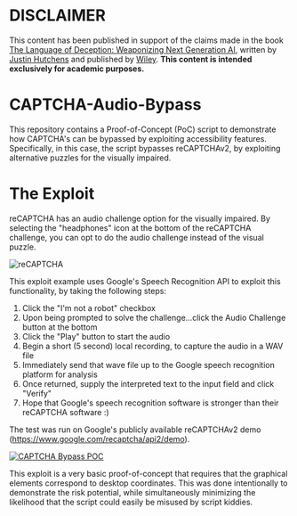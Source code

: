# DISCLAIMER
This content has been published in support of the claims made in the book [The Language of Deception: Weaponizing Next Generation AI](https://www.amazon.com/Language-Deception-Weaponizing-Next-Generation/dp/1394222548/), written by [Justin Hutchens](https://www.linkedin.com/in/justinhutchens/) and published by [Wiley](https://www.wiley.com/). **This content is intended exclusively for academic purposes.**

# CAPTCHA-Audio-Bypass
This repository contains a Proof-of-Concept (PoC) script to demonstrate how CAPTCHA's can be bypassed by exploiting accessibility features. Specifically, in this case, the script bypasses reCAPTCHAv2, by exploiting alternative puzzles for the visually impaired.

# The Exploit
reCAPTCHA has an audio challenge option for the visually impaired.  By selecting the "headphones" icon at the bottom of the reCAPTCHA challenge, you can opt to do the audio challenge instead of the visual puzzle.

![reCAPTCHA](https://1.bp.blogspot.com/-6LMsicgvSZE/XslybG_kLGI/AAAAAAAACvk/HKyjDqXi-xwRWItrPBRfMgkMBAfc_RVGwCPcBGAYYCw/s400/Screen%2BShot%2B2020-05-23%2Bat%2B1.54.23%2BPM.png)

This exploit example uses Google's Speech Recognition API to exploit this functionality, by taking the following steps:
1. Click the "I'm not a robot" checkbox
2. Upon being prompted to solve the challenge...click the Audio Challenge button at the bottom
3. Click the "Play" button to start the audio
4. Begin a short (5 second) local recording, to capture the audio in a WAV file
5. Immediately send that wave file up to the Google speech recognition platform for analysis
6. Once returned, supply the interpreted text to the input field and click "Verify"
7. Hope that Google's speech recognition software is stronger than their reCAPTCHA software :)

The test was run on Google's publicly available reCAPTCHAv2 demo (https://www.google.com/recaptcha/api2/demo).

[![CAPTCHA Bypass POC](https://img.youtube.com/vi/WbraHJ9GJO4/0.jpg)](https://www.youtube.com/watch?v=WbraHJ9GJO4 "CAPTCHA Bypass POC")

This exploit is a very basic proof-of-concept that requires that the graphical elements correspond to desktop coordinates. This was done intentionally to demonstrate the risk potential, while simultaneously minimizing the likelihood that the script could easily be misused by script kiddies.  
